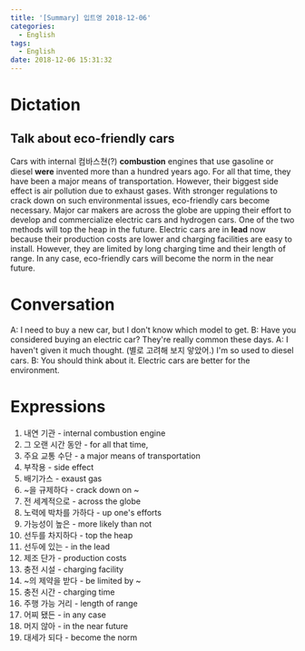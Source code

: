 ```yaml
---
title: '[Summary] 입트영 2018-12-06'
categories:
  - English
tags:
  - English
date: 2018-12-06 15:31:32
---
```


# Dictation

## Talk about eco-friendly cars

Cars with internal 컴바스쳔(?) **combustion** engines that use gasoline or diesel **were** invented more than a hundred years ago. For all that time, they have been a major means of transportation. However, their biggest side effect is air pollution due to exhaust gases. With stronger regulations to crack down on such environmental issues, eco-friendly cars become necessary. Major car makers are across the globe are upping their effort to develop and commercialize electric cars and hydrogen cars. One of the two methods will top the heap in the future. Electric cars are in **lead** now because their production costs are lower and charging facilities are easy to install. However, they are limited by long charging time and their length of range. In any case, eco-friendly cars will become the norm in the near future.

# Conversation

A: I need to buy a new car, but I don't know which model to get.
B: Have you considered buying an electric car? They're really common these days.
A: I haven't given it much thought. (별로 고려해 보지 앟았어.) I'm so used to diesel cars.
B: You should think about it. Electric cars are better for the environment.

# Expressions

1. 내연 기관 - internal combustion engine
2. 그 오랜 시간 동안 - for all that time,
3. 주요 교통 수단 - a major means of transportation
4. 부작용 - side effect
5. 배기가스 - exaust gas
6. ~을 규제하다 - crack down on ~
7. 전 세계적으로 - across the globe
8. 노력에 박차를 가하다 - up one's efforts
9. 가능성이 높은 - more likely than not
10. 선두를 차지하다 - top the heap
11. 선두에 있는 - in the lead
12. 제조 단가 - production costs
13. 충전 시설 - charging facility
14. ~의 제약을 받다 - be limited by ~
15. 충전 시간 - charging time
16. 주행 가능 거리 - length of range
17. 어찌 됐든 - in any case
18. 머지 않아 - in the near future
19. 대세가 되다 - become the norm